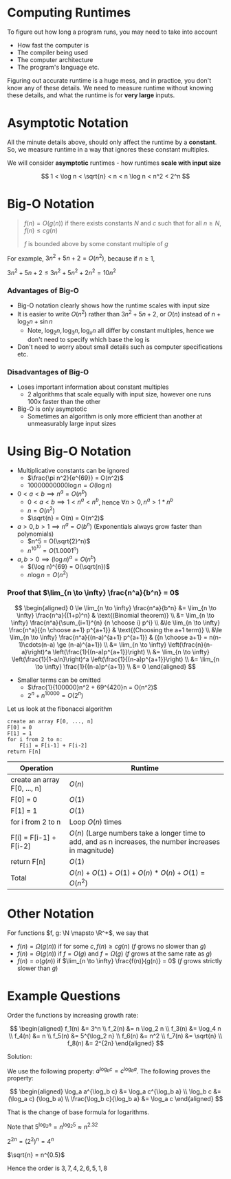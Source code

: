 # Computing Runtimes

To figure out how long a program runs, you may need to take into account

- How fast the computer is
- The compiler being used
- The computer architecture
- The program's language etc.

Figuring out accurate runtime is a huge mess, and in practice, you don't know any of these details. We need to measure runtime without knowing these details, and what the runtime is for **very large** inputs.

# Asymptotic Notation

All the minute details above, should only affect the runtime by a **constant**. So, we measure runtime in a way that ignores these constant multiples.

We will consider **asymptotic** runtimes - how runtimes **scale with input size**

$$
1 < \log n < \sqrt{n} < n < n \log n < n^2 < 2^n
$$

# Big-O Notation

> $f(n) = O(g(n))$ if there exists constants $N$ and $c$ such that for all $n \ge N$, $f(n) \le c g(n)$
>
> $f$ is bounded above by some constant multiple of $g$

For example,
$3n^2 + 5n + 2 = O(n^2)$, because if $n \ge 1$,

$3n^2 + 5n + 2 \le 3n^2 + 5n^2 + 2n^2 = 10n^2$

### Advantages of Big-O

- Big-O notation clearly shows how the runtime scales with input size
- It is easier to write $O(n^2)$ rather than $3n^2 + 5n + 2$, or $O(n)$ instead of $n + \log_2 n + \sin n$
  - Note, $\log_2 n, \log_3 n, \log_x n$ all differ by constant multiples, hence we don't need to specify which base the log is
- Don't need to worry about small details such as computer specifications etc.

### Disadvantages of Big-O

- Loses important information about constant multiples
  - 2 algorithms that scale equally with input size, however one runs 100x faster than the other
- Big-O is only asymptotic
  - Sometimes an algorithm is only more efficient than another at unmeasurably large input sizes

# Using Big-O Notation

- Multiplicative constants can be ignored
  - $\frac{\pi n^2}{e^{69}} = O(n^2)$
  - $10000000000 \log n = O(\log n)$
- $0 < a < b \implies n^a = O(n^b)$
  - $0 < a < b \implies 1 < n^a < n^b$, hence $\forall n > 0, n^a > 1*n^b$
  - $n = O(n^2)$
  - $\sqrt{n} = O(n) = O(n^2)$
- $a > 0, b > 1 \implies n^a = O(b^n)$ (Exponentials always grow faster than polynomials)
  - $n^5 = O(\sqrt{2}^n)$
  - $n^{10^{10}} = O(1.0001^n)$
- $a, b > 0 \implies (\log n)^a = O(n^b)$
  - $(\log n)^{69} = O(\sqrt{n})$
  - $n \log n = O(n^2)$

### Proof that $\lim_{n \to \infty} \frac{n^a}{b^n} = 0$

$$
\begin{aligned}
    0 \le \lim_{n \to \infty} \frac{n^a}{b^n} &= \lim_{n \to \infty} \frac{n^a}{(1+p)^n} &  \text{(Binomial theorem)} \\
    &= \lim_{n \to \infty} \frac{n^a}{\sum_{i=1}^{n} {n \choose i} p^i} \\
    &\le \lim_{n \to \infty} \frac{n^a}{{n \choose a+1} p^{a+1}} & \text{(Choosing the a+1 term)} \\
    &\le \lim_{n \to \infty} \frac{n^a}{(n-a)^{a+1} p^{a+1}} & ({n \choose a+1} = n(n-1)\cdots(n-a) \ge (n-a)^{a+1}) \\
    &= \lim_{n \to \infty} \left(\frac{n}{n-a}\right)^a \left(\frac{1}{(n-a)p^{a+1}}\right) \\
    &= \lim_{n \to \infty} \left(\frac{1}{1-a/n}\right)^a \left(\frac{1}{(n-a)p^{a+1}}\right) \\
    &= \lim_{n \to \infty} \frac{1}{(n-a)p^{a+1}} \\
    &= 0
\end{aligned}
$$

- Smaller terms can be omitted
  - $\frac{1}{100000}n^2 + 69^{420}n = O(n^2)$
  - $2^n + n^{10000} = O(2^n)$

Let us look at the fibonacci algorithm

```
create an array F[0, ..., n]
F[0] = 0
F[1] = 1
for i from 2 to n:
    F[i] = F[i-1] + F[i-2]
return F[n]
```

| Operation                    | Runtime                                                                                                 |
| ---------------------------- | ------------------------------------------------------------------------------------------------------- |
| create an array F[0, ..., n] | $O(n)$                                                                                                  |
| F[0] = 0                     | $O(1)$                                                                                                  |
| F[1] = 1                     | $O(1)$                                                                                                  |
| for i from 2 to n            | Loop $O(n)$ times                                                                                       |
| F[i] = F[i-1] + F[i-2]       | $O(n)$ (Large numbers take a longer time to add, and as n increases, the number increases in magnitude) |
| return F[n]                  | $O(1)$                                                                                                  |
| Total                        | $O(n) + O(1) + O(1) + O(n) * O(n) + O(1) = O(n^2)$                                                      |

# Other Notation

For functions $f, g: \N \mapsto \R^+$, we say that

- $f(n) = \Omega(g(n))$ if for some $c, f(n) \ge cg(n)$ ($f$ grows no slower than $g$)
- $f(n) = \Theta(g(n))$ if $f = O(g)$ and $f = \Omega(g)$ ($f$ grows at the same rate as $g$)
- $f(n) = o(g(n))$ if $\lim_{n \to \infty} \frac{f(n)}{g(n)} = 0$ ($f$ grows strictly slower than $g$)

# Example Questions

Order the functions by increasing growth rate:

$$
\begin{aligned}
f_1(n) &= 3^n \\
f_2(n) &= n \log_2 n \\
f_3(n) &= \log_4 n \\
f_4(n) &= n \\
f_5(n) &= 5^{\log_2 n} \\
f_6(n) &= n^2 \\
f_7(n) &= \sqrt{n} \\
f_8(n) &= 2^{2n}
\end{aligned}
$$

Solution:

We use the following property: $a^{\log_b c} = c^{\log_b a}$. The following proves the property:

$$
\begin{aligned}
\log_a a^{\log_b c} &= \log_a c^{\log_b a} \\
\log_b c &= (\log_a c) (\log_b a) \\
\frac{\log_b c}{\log_b a} &= \log_a c
\end{aligned}
$$

That is the change of base formula for logarithms.

Note that $5^{\log_2 n} = n^{\log_2 5} \approx n^{2.32}$

$2^{2n} = (2^2)^n = 4^n$

$\sqrt{n} = n^{0.5}$

Hence the order is $3, 7, 4, 2, 6, 5, 1, 8$
